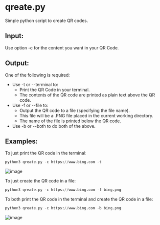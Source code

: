 # qreate.py
Simple python script to create QR codes.

## Input:
Use option -c for the content you want in your QR Code.

## Output: 
One of the following is required:
- Use -t or --terminal to:
    - Print the QR Code in your terminal. 
    - The contents of the QR code are printed as plain text above the QR code.
- Use -f or --file to: 
    - Output the QR code to a file (specifying the file name).
    - This file will be a .PNG file placed in the current working directory.
    - The name of the file is printed below the QR code.
- Use -b or --both to do both of the above.

## Examples:
To just print the QR code in the terminal:
```python
python3 qreate.py -c https://www.bing.com -t
```
![image](https://github.com/user-attachments/assets/fc189308-6d3b-46db-b0c0-5b0d1004d2d1)


To just create the QR code in a file:
```python
python3 qreate.py -c https://www.bing.com -f bing.png
```

To both print the QR code in the terminal and create the QR code in a file:
```python
python3 qreate.py -c https://www.bing.com -b bing.png
```
![image](https://github.com/user-attachments/assets/e18cefac-7402-420a-9a4a-34a16cd5f883)
